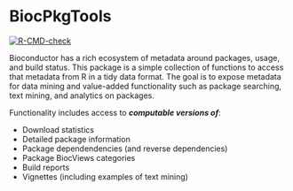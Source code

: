 # BiocPkgTools

<!-- badges: start -->
[![R-CMD-check](https://github.com/seandavi/BiocPkgTools/actions/workflows/R-CMD-check.yaml/badge.svg?branch=RELEASE_3_21)](https://github.com/seandavi/BiocPkgTools/actions/workflows/R-CMD-check.yaml)
<!-- badges: end -->

Bioconductor has a rich ecosystem of metadata around packages, usage, and build status. 
This package is a simple collection of functions to access that metadata from R in a tidy data format. 
The goal is to expose metadata for data mining and value-added functionality such as package searching, text mining, and analytics on packages. 

Functionality includes access to ***computable versions of***:

- Download statistics
- Detailed package information
- Package dependendencies (and reverse dependencies)
- Package BiocViews categories
- Build reports
- Vignettes (including examples of text mining)


